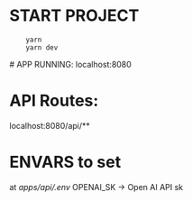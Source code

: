 # START PROJECT
```node
    yarn
    yarn dev
```

# APP RUNNING: 
localhost:8080

# API Routes:
localhost:8080/api/**

# ENVARS to set
at *apps/api/.env*
OPENAI_SK -> Open AI API sk